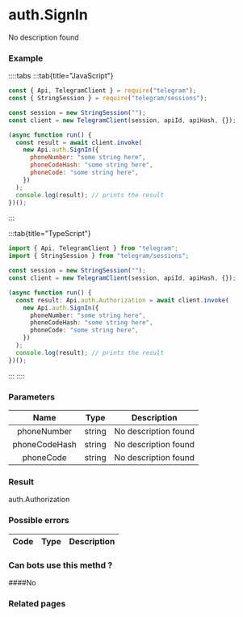 # auth.SignIn

No description found

### [](#example)Example

::::tabs
:::tab{title="JavaScript"}

```js
const { Api, TelegramClient } = require("telegram");
const { StringSession } = require("telegram/sessions");

const session = new StringSession("");
const client = new TelegramClient(session, apiId, apiHash, {});

(async function run() {
  const result = await client.invoke(
    new Api.auth.SignIn({
      phoneNumber: "some string here",
      phoneCodeHash: "some string here",
      phoneCode: "some string here",
    })
  );
  console.log(result); // prints the result
})();
```

:::

:::tab{title="TypeScript"}

```ts
import { Api, TelegramClient } from "telegram";
import { StringSession } from "telegram/sessions";

const session = new StringSession("");
const client = new TelegramClient(session, apiId, apiHash, {});

(async function run() {
  const result: Api.auth.Authorization = await client.invoke(
    new Api.auth.SignIn({
      phoneNumber: "some string here",
      phoneCodeHash: "some string here",
      phoneCode: "some string here",
    })
  );
  console.log(result); // prints the result
})();
```

:::
::::

### [](#parameters)Parameters

|     Name      | Type   | Description          |
| :-----------: | ------ | -------------------- |
|  phoneNumber  | string | No description found |
| phoneCodeHash | string | No description found |
|   phoneCode   | string | No description found |

### [](#result)Result

auth.Authorization

### [](#possible-errors)Possible errors

| Code | Type | Description |
| :--: | ---- | ----------- |

### [](#can-bots-use-this-method)Can bots use this methd ?

####No

### [](#related-pages)Related pages
